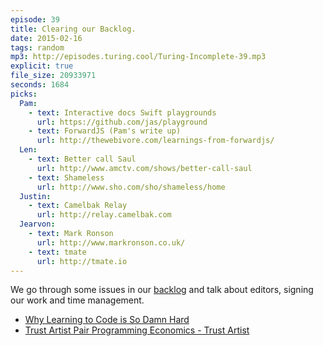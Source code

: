 ```yaml
---
episode: 39
title: Clearing our Backlog.
date: 2015-02-16
tags: random
mp3: http://episodes.turing.cool/Turing-Incomplete-39.mp3
explicit: true
file_size: 20933971
seconds: 1684
picks:
  Pam:
    - text: Interactive docs Swift playgrounds
      url: https://github.com/jas/playground
    - text: ForwardJS (Pam's write up)
      url: http://thewebivore.com/learnings-from-forwardjs/
  Len:
    - text: Better call Saul
      url: http://www.amctv.com/shows/better-call-saul
    - text: Shameless
      url: http://www.sho.com/sho/shameless/home
  Justin:
    - text: Camelbak Relay
      url: http://relay.camelbak.com
  Jearvon:
    - text: Mark Ronson
      url: http://www.markronson.co.uk/
    - text: tmate
      url: http://tmate.io
---
```


We go through some issues in our [backlog](https://github.com/turing-incomplete/turing-incomplete/issues) and talk about editors, signing our work and time management.

* [Why Learning to Code is So Damn Hard](http://www.vikingcodeschool.com/posts/why-learning-to-code-is-so-damn-hard)
* [Trust Artist Pair Programming Economics - Trust Artist](http://trustartist.com/2015/01/27/pair-programming-economics/)
